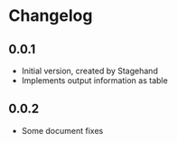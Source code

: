 # Changelog

## 0.0.1

- Initial version, created by Stagehand
- Implements output information as table

## 0.0.2

- Some document fixes